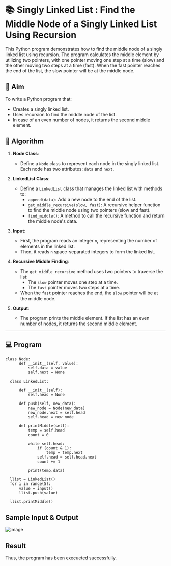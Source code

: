 # 📚 Singly Linked List : Find the Middle Node of a Singly Linked List Using Recursion

This Python program demonstrates how to find the middle node of a singly linked list using recursion. The program calculates the middle element by utilizing two pointers, with one pointer moving one step at a time (slow) and the other moving two steps at a time (fast). When the fast pointer reaches the end of the list, the slow pointer will be at the middle node.

## 🎯 Aim

To write a Python program that:
- Creates a singly linked list.
- Uses recursion to find the middle node of the list.
- In case of an even number of nodes, it returns the second middle element.

## 🧠 Algorithm

1. **Node Class**: 
   - Define a `Node` class to represent each node in the singly linked list. Each node has two attributes: `data` and `next`.
   
2. **LinkedList Class**:
   - Define a `LinkedList` class that manages the linked list with methods to:
     - `append(data)`: Add a new node to the end of the list.
     - `get_middle_recursive(slow, fast)`: A recursive helper function to find the middle node using two pointers (slow and fast).
     - `find_middle()`: A method to call the recursive function and return the middle node's data.

3. **Input**:
   - First, the program reads an integer `n`, representing the number of elements in the linked list.
   - Then, it reads `n` space-separated integers to form the linked list.

4. **Recursive Middle Finding**:
   - The `get_middle_recursive` method uses two pointers to traverse the list:
     - The `slow` pointer moves one step at a time.
     - The `fast` pointer moves two steps at a time.
   - When the `fast` pointer reaches the end, the `slow` pointer will be at the middle node.

5. **Output**:
   - The program prints the middle element. If the list has an even number of nodes, it returns the second middle element.

---

## 💻 Program
```
class Node:
      def __init__(self, value):
          self.data = value
          self.next = None
        
  class LinkedList:
    
      def __init__(self):
          self.head = None
    
      def push(self, new_data):
          new_node = Node(new_data)
          new_node.next = self.head
          self.head = new_node
            
      def printMiddle(self):
          temp = self.head 
          count = 0
            
          while self.head:
              if (count & 1): 
                  temp = temp.next
              self.head = self.head.next
              count += 1 
            
          print(temp.data)     
            
  llist = LinkedList() 
  for i in range(5):
      value = input()
      llist.push(value)
  
  llist.printMiddle()
```

## Sample Input & Output
![image](https://github.com/user-attachments/assets/9ff726da-869a-4da7-9d9f-2c3f18177764)

## Result
Thus, the program has been execueted successfully.


